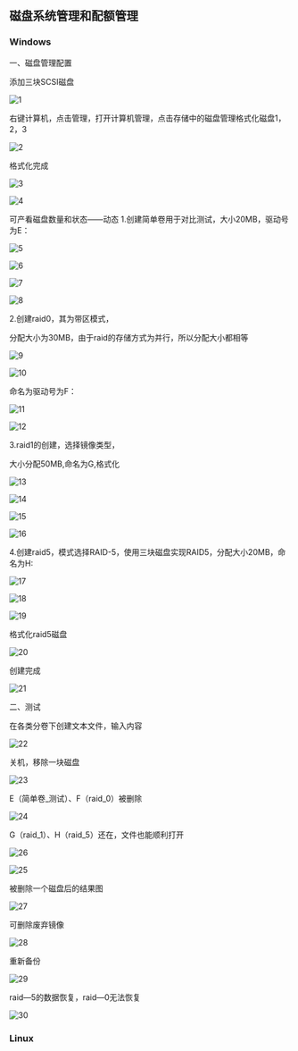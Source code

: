 ## 磁盘系统管理和配额管理

### Windows

一、磁盘管理配置

添加三块SCSI磁盘

![1](1.png)

右键计算机，点击管理，打开计算机管理，点击存储中的磁盘管理格式化磁盘1，2，3

![2](2.png)

格式化完成

![3](3.png)

![4](4.png)

可产看磁盘数量和状态——动态
1.创建简单卷用于对比测试，大小20MB，驱动号为E：

![5](5.png)

![6](6.png)

![7](7.png)

![8](8.png)

2.创建raid0，其为带区模式，

分配大小为30MB，由于raid的存储方式为并行，所以分配大小都相等

![9](9.png)

![10](10.png)

命名为驱动号为F：

![11](11.png)

![12](12.png)

3.raid1的创建，选择镜像类型，

大小分配50MB,命名为G,格式化

![13](13.png)

![14](14.png)

![15](15.png)

![16](16.png)

4.创建raid5，模式选择RAID-5，使用三块磁盘实现RAID5，分配大小20MB，命名为H:

![17](17.png)

![18](18.png)

![19](19.png)

格式化raid5磁盘

![20](20.png)

创建完成

![21](21.png)

二、测试

在各类分卷下创建文本文件，输入内容

![22](22.png)

关机，移除一块磁盘

![23](23.png)

E（简单卷_测试）、F（raid_0）被删除

![24](24.png)

G（raid_1）、H（raid_5）还在，文件也能顺利打开

![26](26.png)

![25](25.png)

被删除一个磁盘后的结果图

![27](27.png)

可删除废弃镜像

![28](28.png)

重新备份

![29](29.png)

raid—5的数据恢复，raid—0无法恢复

![30](30.png)

### Linux

